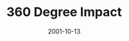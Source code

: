 ---
layout: message
category: message
series: "Maximum Impact"
title: "360 Degree Impact"
date: 2001-10-13
message_id: 311
---
